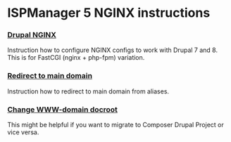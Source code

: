 # ISPManager 5 NGINX instructions 

### [Drupal NGINX](drupal-nginx.md)

Instruction how to configure NGINX configs to work with Drupal 7 and 8. This is for FastCGI (nginx + php-fpm) variation.

### [Redirect to main domain](nginx-redirect-to-main-domain.md)

Instruction how to redirect to main domain from aliases.

### [Change WWW-domain docroot](change-www-docroot.md)

This might be helpful if you want to migrate to Composer Drupal Project or vice versa.